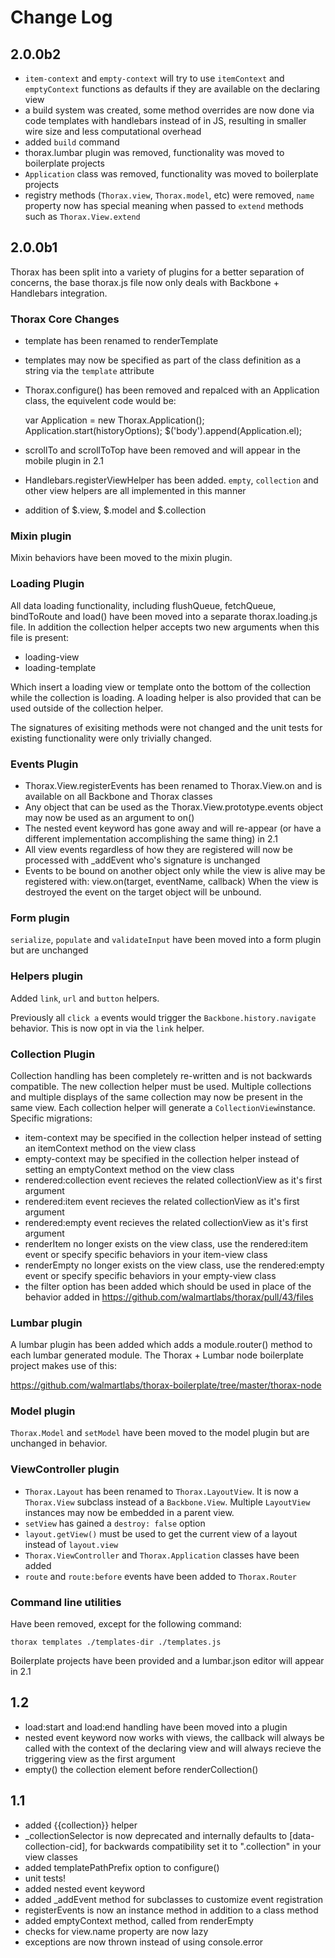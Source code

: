 # Change Log

## 2.0.0b2

- `item-context` and `empty-context` will try to use `itemContext` and `emptyContext` functions as defaults if they are available on the declaring view
- a build system was created, some method overrides are now done via code templates with handlebars instead of in JS, resulting in smaller wire size and less computational overhead
- added `build` command
- thorax.lumbar plugin was removed, functionality was moved to boilerplate projects
- `Application` class was removed, functionality was moved to boilerplate projects
- registry methods (`Thorax.view`, `Thorax.model`, etc) were removed, `name` property now has special meaning when passed to `extend` methods such as `Thorax.View.extend`

## 2.0.0b1

Thorax has been split into a variety of plugins for a better separation of concerns, the base thorax.js file now only deals with Backbone + Handlebars integration.

### Thorax Core Changes

- template has been renamed to renderTemplate
- templates may now be specified as part of the class definition as a string via the `template` attribute
- Thorax.configure() has been removed and repalced with an Application class, the equivelent code would be:

    var Application = new Thorax.Application();
    Application.start(historyOptions);
    $('body').append(Application.el);

- scrollTo and scrollToTop have been removed and will appear in the mobile plugin in 2.1
- Handlebars.registerViewHelper has been added. `empty`, `collection` and other view helpers are all implemented in this manner
- addition of $.view, $.model and $.collection

### Mixin plugin

Mixin behaviors have been moved to the mixin plugin.

### Loading Plugin

All data loading functionality, including flushQueue, fetchQueue, bindToRoute and load() have been moved into a separate thorax.loading.js file. In addition the collection helper accepts two new arguments when this file is present:

- loading-view
- loading-template

Which insert a loading view or template onto the bottom of the collection while the collection is loading. A loading helper is also provided that can be used outside of the collection helper.

The signatures of exisiting methods were not changed and the unit tests for existing functionality were only trivially changed.

### Events Plugin

- Thorax.View.registerEvents has been renamed to Thorax.View.on and is available on all Backbone and Thorax classes
- Any object that can be used as the Thorax.View.prototype.events object may now be used as an argument to on()
- The nested event keyword has gone away and will re-appear (or have a different implementation accomplishing the same thing) in 2.1
- All view events regardless of how they are registered will now be processed with _addEvent who's signature is unchanged
- Events to be bound on another object only while the view is alive may be registered with: view.on(target, eventName, callback) When the view is destroyed the event on the target object will be unbound.

### Form plugin

`serialize`, `populate` and `validateInput` have been moved into a form plugin but are unchanged

### Helpers plugin

Added `link`, `url` and `button` helpers.

Previously all `click a` events would trigger the `Backbone.history.navigate` behavior. This is now opt in via the `link` helper.

### Collection Plugin

Collection handling has been completely re-written and is not backwards compatible. The new collection helper must be used. Multiple collections and multiple displays of the same collection may now be present in the same view. Each collection helper will generate a `CollectionView`instance. Specific migrations:

- item-context may be specified in the collection helper instead of setting an itemContext method on the view class
- empty-context may be specified in the collection helper instead of setting an emptyContext method on the view class
- rendered:collection event recieves the related collectionView as it's first argument
- rendered:item event recieves the related collectionView as it's first argument
- rendered:empty event recieves the related collectionView as it's first argument
- renderItem no longer exists on the view class, use the rendered:item event or specify specific behaviors in your item-view class
- renderEmpty no longer exists on the view class, use the rendered:empty event or specify specific behaviors in your empty-view class
- the filter option has been added which should be used in place of the behavior added in https://github.com/walmartlabs/thorax/pull/43/files

### Lumbar plugin

A lumbar plugin has been added which adds a module.router() method to each lumbar generated module. The Thorax + Lumbar node boilerplate project makes use of this:

https://github.com/walmartlabs/thorax-boilerplate/tree/master/thorax-node

### Model plugin

`Thorax.Model` and `setModel` have been moved to the model plugin but are unchanged in behavior.

### ViewController plugin

- `Thorax.Layout` has been renamed to `Thorax.LayoutView`. It is now a `Thorax.View` subclass instead of a `Backbone.View`. Multiple `LayoutView` instances may now be embedded in a parent view.
- `setView` has gained a `destroy: false` option
- `layout.getView()` must be used to get the current view of a layout instead of `layout.view`
- `Thorax.ViewController` and `Thorax.Application` classes have been added
- `route` and `route:before` events have been added to `Thorax.Router`

### Command line utilities

Have been removed, except for the following command:

    thorax templates ./templates-dir ./templates.js

Boilerplate projects have been provided and a lumbar.json editor will appear in 2.1

## 1.2

- load:start and load:end handling have been moved into a plugin
- nested event keyword now works with views, the callback will always be called with the context of the declaring view and will always recieve the triggering view as the first argument
- empty() the collection element before renderCollection()

## 1.1

- added {{collection}} helper
- _collectionSelector is now deprecated and internally defaults to [data-collection-cid], for backwards compatibility set it to ".collection" in your view classes
- added templatePathPrefix option to configure()
- unit tests!
- added nested event keyword
- added _addEvent method for subclasses to customize event registration
- registerEvents is now an instance method in addition to a class method
- added emptyContext method, called from renderEmpty
- checks for view.name property are now lazy
- exceptions are now thrown instead of using console.error
